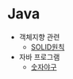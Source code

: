 # Java

- 객체지향 관련
  - [SOLID원칙](https://github.com/Naellu/TIL/blob/master/JAVA/OOP/SOLID.md)
- 자바 프로그램
  - [숫자야구](https://github.com/Naellu/TIL/blob/master/JAVA/program/program.md)
